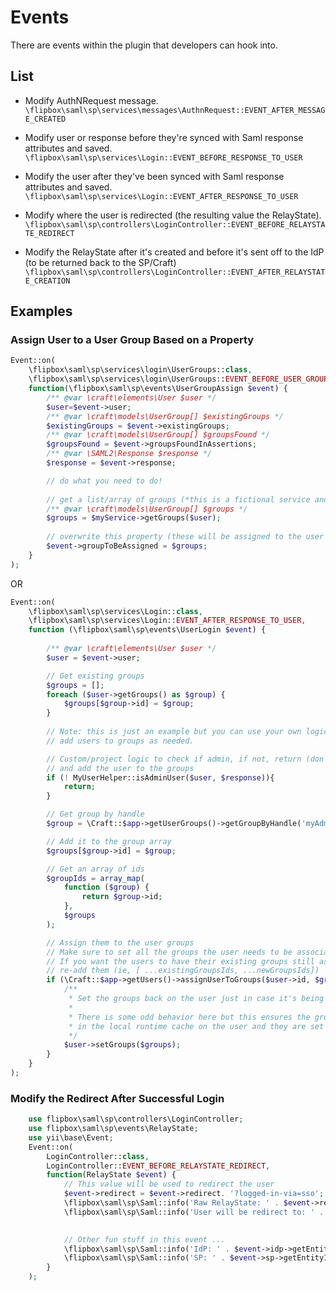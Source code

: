 # Events

There are events within the plugin that developers can hook into.

## List

- Modify AuthNRequest message.
`\flipbox\saml\sp\services\messages\AuthnRequest::EVENT_AFTER_MESSAGE_CREATED`
 
- Modify user or response before they're synced with Saml response attributes and saved.
`\flipbox\saml\sp\services\Login::EVENT_BEFORE_RESPONSE_TO_USER`

- Modify the user after they've been synced with Saml response attributes and saved.
 `\flipbox\saml\sp\services\Login::EVENT_AFTER_RESPONSE_TO_USER`
- Modify where the user is redirected (the resulting value the RelayState).
`\flipbox\saml\sp\controllers\LoginController::EVENT_BEFORE_RELAYSTATE_REDIRECT` 
- Modify the RelayState after it's created and before it's sent off to the IdP (to be returned back to the SP/Craft)
`\flipbox\saml\sp\controllers\LoginController::EVENT_AFTER_RELAYSTATE_CREATION`
    
## Examples

### Assign User to a User Group Based on a Property

```php 
Event::on(
    \flipbox\saml\sp\services\login\UserGroups::class,
    \flipbox\saml\sp\services\login\UserGroups::EVENT_BEFORE_USER_GROUP_ASSIGN,
    function(\flipbox\saml\sp\events\UserGroupAssign $event) {
        /** @var \craft\elements\User $user */
        $user=$event->user;
        /** @var \craft\models\UserGroup[] $existingGroups */
        $existingGroups = $event->existingGroups;
        /** @var \craft\models\UserGroup[] $groupsFound */
        $groupsFound = $event->groupsFoundInAssertions;
        /** @var \SAML2\Response $response */
        $response = $event->response;

        // do what you need to do!
        
        // get a list/array of groups (*this is a fictional service and method*)
        /** @var \craft\models\UserGroup[] $groups */
        $groups = $myService->getGroups($user);
        
        // overwrite this property (these will be assigned to the user after event is run)
        $event->groupToBeAssigned = $groups;
    }
);
```

OR

```php
Event::on(
    \flipbox\saml\sp\services\Login::class,
    \flipbox\saml\sp\services\Login::EVENT_AFTER_RESPONSE_TO_USER,
    function (\flipbox\saml\sp\events\UserLogin $event) {
    
        /** @var \craft\elements\User $user */
        $user = $event->user;

        // Get existing groups
        $groups = [];
        foreach ($user->getGroups() as $group) {
            $groups[$group->id] = $group;
        }
            
        // Note: this is just an example but you can use your own logic here to
        // add users to groups as needed.

        // Custom/project logic to check if admin, if not, return (don't continue
        // and add the user to the groups
        if (! MyUserHelper::isAdminUser($user, $response)){
            return;
        }

        // Get group by handle
        $group = \Craft::$app->getUserGroups()->getGroupByHandle('myAdminGroup');

        // Add it to the group array
        $groups[$group->id] = $group;

        // Get an array of ids
        $groupIds = array_map(
            function ($group) {
                return $group->id;
            },
            $groups
        );

        // Assign them to the user groups
        // Make sure to set all the groups the user needs to be associated with here.
        // If you want the users to have their existing groups still associated
        // re-add them (ie, [ ...existingGroupsIds, ...newGroupsIds])
        if (\Craft::$app->getUsers()->assignUserToGroups($user->id, $groupIds)) {
            /**
             * Set the groups back on the user just in case it's being used after this.
             *
             * There is some odd behavior here but this ensures the groups are set 
             * in the local runtime cache on the user and they are set in the db.
             */
            $user->setGroups($groups);
        }
    }
);
``` 
### Modify the Redirect After Successful Login
```php
    use flipbox\saml\sp\controllers\LoginController;
    use flipbox\saml\sp\events\RelayState;
    use yii\base\Event;
    Event::on(
        LoginController::class,
        LoginController::EVENT_BEFORE_RELAYSTATE_REDIRECT,
        function(RelayState $event) {
            // This value will be used to redirect the user
            $event->redirect = $event->redirect. '?logged-in-via=sso';
            \flipbox\saml\sp\Saml::info('Raw RelayState: ' . $event->relayState);
            \flipbox\saml\sp\Saml::info('User will be redirect to: ' . $event->redirect);

            
            // Other fun stuff in this event ...
            \flipbox\saml\sp\Saml::info('IdP: ' . $event->idp->getEntityId());
            \flipbox\saml\sp\Saml::info('SP: ' . $event->sp->getEntityId());
        }
    );
```

